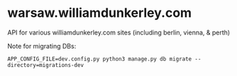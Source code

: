 # warsaw.williamdunkerley.com
API for various williamdunkerley.com sites (including berlin, vienna, &amp; perth)

Note for migrating DBs: 

`APP_CONFIG_FILE=dev.config.py python3 manage.py db migrate --directory=migrations-dev`
